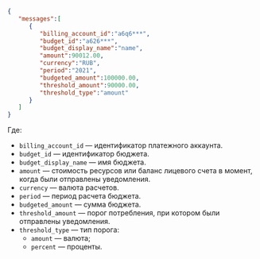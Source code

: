 
```json
{
   "messages":[
      {
         "billing_account_id":"a6q6***",
         "budget_id":"a626***",
         "budget_display_name":"name",
         "amount":90012.00,
         "currency":"RUB",
         "period":"2021",
         "budgeted_amount":100000.00,
         "threshold_amount":90000.00,
         "threshold_type":"amount"
      }
   ]
}
```


Где:

* `billing_account_id` — идентификатор платежного аккаунта.
* `budget_id` — идентификатор бюджета.
* `budget_display_name` — имя бюджета.
* `amount` — стоимость ресурсов или баланс лицевого счета в момент, когда были отправлены уведомления.
* `currency` — валюта расчетов.
* `period` — период расчета бюджета.
* `budgeted_amount` — сумма бюджета.
* `threshold_amount` — порог потребления, при котором были отправлены уведомления.
* `threshold_type` — тип порога:
  * `amount` — валюта;
  * `percent` — проценты.